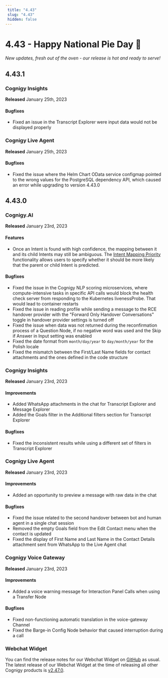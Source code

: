 ```yaml
---
 title: "4.43" 
 slug: "4.43" 
 hidden: false 
---
```

# 4.43 - Happy National Pie Day 🥧

*New updates, fresh out of the oven - our release is hot and ready to serve!*

## 4.43.1

### Cognigy Insights

**Released** January 25th, 2023

#### Bugfixes
- Fixed an issue in the Transcript Explorer were input data would not be displayed properly

### Cognigy Live Agent
**Released** January 25th, 2023

#### Bugfixes
- Fixed the issue where the Helm Chart OData service configmap pointed to the wrong values for the PostgreSQL dependency API, which caused an error while upgrading to version 4.43.0

## 4.43.0

### Cognigy.AI

**Released** January 23rd, 2023

#### Features

- Once an Intent is found with high confidence, the mapping between it and its child Intents may still be ambiguous. The [Intent Mapping Priority](../ai/empower/nlu/intents/intent-mapping-priority.md) functionality allows users to specify whether it should be more likely that the parent or child Intent is predicted.

#### Bugfixes

- Fixed the issue in the Cognigy NLP scoring microservices, where compute-intensive tasks in specific API calls would block the health check server from responding to the Kubernetes livenessProbe. That would lead to container restarts 
- Fixed the issue in reading profile while sending a message to the RCE handover provider with the "Forward Only Handover Conversations" toggle in handover provider settings is turned off 
- Fixed the issue when data was not returned during the reconfirmation process of a Question Node, if no negative word was used and the Skip if Answer in Input setting was enabled 
- Fixed the date format from `month/day/year` to `day/month/year` for the Polish locale
- Fixed the mismatch between the First/Last Name fields for contact attachments and the ones defined in the code structure

### Cognigy Insights

**Released** January 23rd, 2023

#### Improvements

- Added WhatsApp attachments in the chat for Transcript Explorer and Message Explorer 
- Added the Goals filter in the Additional filters section for Transcript Explorer
  
#### Bugfixes

- Fixed the inconsistent results while using a different set of filters in Transcript Explorer 

### Cognigy Live Agent

**Released** January 23rd, 2023

#### Improvements

- Added an opportunity to preview a message with raw data in the chat

#### Bugfixes

- Fixed the issue related to the second handover between bot and human agent in a single chat session
- Removed the empty Goals field from the Edit Contact menu when the contact is updated 
- Fixed the display of First Name and Last Name in the Contact Details attachment sent from WhatsApp to the Live Agent chat 

### Cognigy Voice Gateway

**Released** January 23rd, 2023

#### Improvements

- Added a voice warning message for Interaction Panel Calls when using a Transfer Node

#### Bugfixes

- Fixed non-functioning automatic translation in the voice-gateway Channel 
- Fixed the Barge-in Config Node behavior that caused interruption during a call

### Webchat Widget

You can find the release notes for our Webchat Widget on [GitHub](https://github.com/Cognigy/WebchatWidget/releases) as usual. The latest release of our Webchat Widget at the time of releasing all other Cognigy products is [v2.47.0](https://github.com/Cognigy/WebchatWidget/releases/tag/v2.47.0).